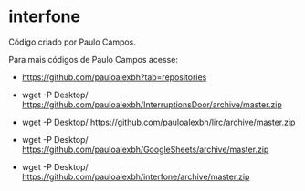 # interfone
Código criado por Paulo Campos.


Para mais códigos de Paulo Campos acesse:

* https://github.com/pauloalexbh?tab=repositories

* wget -P Desktop/ https://github.com/pauloalexbh/InterruptionsDoor/archive/master.zip

* wget -P Desktop/ https://github.com/pauloalexbh/lirc/archive/master.zip

* wget -P Desktop/ https://github.com/pauloalexbh/GoogleSheets/archive/master.zip

* wget -P Desktop/ https://github.com/pauloalexbh/interfone/archive/master.zip
